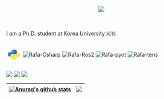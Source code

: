 <p align='center'>
    <img src="https://capsule-render.vercel.app/api?type=waving&color=auto&height=300&section=header&text=Hello!%20I'm%20Hoon&fontSize=90&animation=fadeIn&fontAlignY=38&desc=Official%20Github!&descAlignY=53&descAlign=80"/>
</p>

<br />

I am a Ph.D. student at Korea University 🇰🇷

<div style="display: inline_block"><br>
  <img align="center" alt="Rafa-Python" height="30" width="40" src="https://raw.githubusercontent.com/devicons/devicon/master/icons/python/python-original.svg">
  <img align="center" alt="Rafa-Csharp" height="30" width="40" src="https://cdn.jsdelivr.net/gh/devicons/devicon@latest/icons/cplusplus/cplusplus-original.svg">
  <img align="center" alt="Rafa-Ros2" height="30" width="40" src="https://cdn.jsdelivr.net/gh/devicons/devicon@latest/icons/ros/ros-original-wordmark.svg" />
  <img align="center" alt="Rafa-pyot" height="30" width="40" src="https://cdn.jsdelivr.net/gh/devicons/devicon@latest/icons/pytorch/pytorch-original.svg" />        
  <img align="center" alt="Rafa-tens" height="30" width="40" src="https://cdn.jsdelivr.net/gh/devicons/devicon@latest/icons/tensorflow/tensorflow-original.svg" />
</div>
  
  ##
 
<div> 
  <a href = "mailto:ekqqqus5555@gmail.com"><img src="https://img.shields.io/badge/-Gmail-%23333?style=for-the-badge&logo=gmail&logoColor=white" target="_blank"></a>
  <a href="https://www.linkedin.com/in/ch-p-079862380" target="_blank"><img src="https://img.shields.io/badge/-LinkedIn-%230077B5?style=for-the-badge&logo=linkedin&logoColor=white" target="_blank"></a> 
  <a href="https://scholar.google.com/citations?user=5C9TeqgAAAAJ&hl=ko" target="_blank"><img src="https://img.shields.io/static/v1?label=&message=Google%20Scholar&color=gray&logo=google-scholar" target="_blank"></a> 
</div>


| <a href="https://github.com/anuraghazra/github-readme-stats"><img align="center" src="https://github-readme-stats.vercel.app/api?username=towardsDLCV&show_icons=true&include_all_commits=true&theme=buefy&hide_border=true" alt="Anurag's github stats" /></a> | <a href="https://github.com/anuraghazra/github-readme-stats"><img align="center" src="https://github-readme-stats.vercel.app/api/top-langs/?username=towardsDLCV&layout=compact&theme=buefy&hide_border=true" /></a> |
| ------------- | ------------- |

